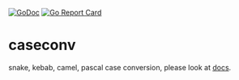 [![GoDoc](https://godoc.org/github.com/dc0d/caseconv?status.svg)](https://godoc.org/github.com/dc0d/caseconv) [![Go Report Card](https://goreportcard.com/badge/github.com/dc0d/caseconv)](https://goreportcard.com/report/github.com/dc0d/caseconv)

# caseconv
snake, kebab, camel, pascal case conversion, please look at [docs](https://godoc.org/github.com/dc0d/caseconv).